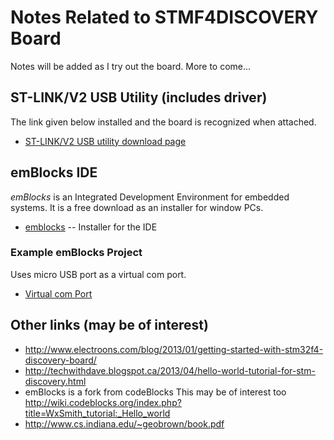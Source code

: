 # Notes Related to STMF4DISCOVERY Board

Notes will be added as I try out the board. More to come...

## ST-LINK/V2 USB Utility (includes driver) 

The link given below installed and the board is recognized when attached. 

* [ST-LINK/V2 USB utility download page](http://www.st.com/web/en/catalog/tools/PF258168)

## emBlocks IDE

*emBlocks* is an Integrated Development Environment for embedded systems. It is a free download as an installer for window PCs.

* [emblocks](http://www.emblocks.org/web/)  -- Installer for the IDE

### Example emBlocks Project

Uses micro USB port as a virtual com port.

* [Virtual com Port](emblocks/vcp)

## Other links (may be of interest)

* <http://www.electroons.com/blog/2013/01/getting-started-with-stm32f4-discovery-board/>
* <http://techwithdave.blogspot.ca/2013/04/hello-world-tutorial-for-stm-discovery.html>
* emBlocks is a fork from codeBlocks This may be of interest too <http://wiki.codeblocks.org/index.php?title=WxSmith_tutorial:_Hello_world>
*  <http://www.cs.indiana.edu/~geobrown/book.pdf>


